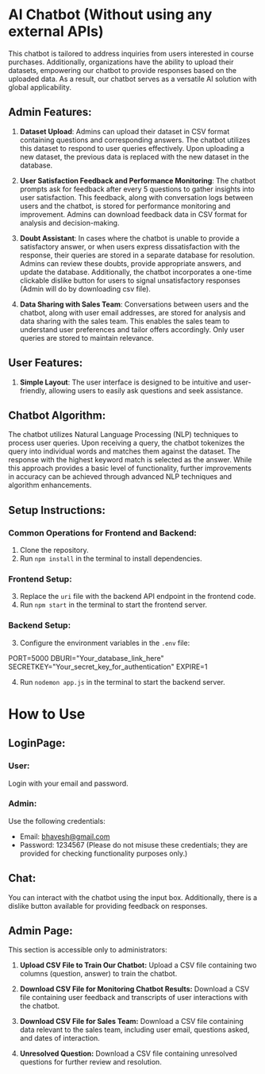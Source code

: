 # AI Chatbot (Without using any external APIs)

This chatbot is tailored to address inquiries from users interested in course purchases. Additionally, organizations have the ability to upload their datasets, empowering our chatbot to provide responses based on the uploaded data. As a result, our chatbot serves as a versatile AI solution with global applicability.

## Admin Features:

1. **Dataset Upload**: Admins can upload their dataset in CSV format containing questions and corresponding answers. The chatbot utilizes this dataset to respond to user queries effectively. Upon uploading a new dataset, the previous data is replaced with the new dataset in the database.

2. **User Satisfaction Feedback and Performance Monitoring**: The chatbot prompts ask for feedback after every 5 questions to gather insights into user satisfaction. This feedback, along with conversation logs between users and the chatbot, is stored for performance monitoring and improvement. Admins can download feedback data in CSV format for analysis and decision-making.

3. **Doubt Assistant**: In cases where the chatbot is unable to provide a satisfactory answer, or when users express dissatisfaction with the response, their queries are stored in a separate database for resolution. Admins can review these doubts, provide appropriate answers, and update the database. Additionally, the chatbot incorporates a one-time clickable dislike button for users to signal unsatisfactory responses (Admin will do by downloading csv file).

4. **Data Sharing with Sales Team**: Conversations between users and the chatbot, along with user email addresses, are stored for analysis and data sharing with the sales team. This enables the sales team to understand user preferences and tailor offers accordingly. Only user queries are stored to maintain relevance.

## User Features:

1. **Simple Layout**: The user interface is designed to be intuitive and user-friendly, allowing users to easily ask questions and seek assistance.

## Chatbot Algorithm:

The chatbot utilizes Natural Language Processing (NLP) techniques to process user queries. Upon receiving a query, the chatbot tokenizes the query into individual words and matches them against the dataset. The response with the highest keyword match is selected as the answer. While this approach provides a basic level of functionality, further improvements in accuracy can be achieved through advanced NLP techniques and algorithm enhancements.

## Setup Instructions:

### Common Operations for Frontend and Backend:

1. Clone the repository.
2. Run `npm install` in the terminal to install dependencies.

### Frontend Setup:

3. Replace the `uri` file with the backend API endpoint in the frontend code.
4. Run `npm start` in the terminal to start the frontend server.

### Backend Setup:

3. Configure the environment variables in the `.env` file:

PORT=5000
DBURI="Your_database_link_here"
SECRETKEY="Your_secret_key_for_authentication"
EXPIRE=1

4. Run `nodemon app.js` in the terminal to start the backend server.


# How to Use

## LoginPage:
### User:
Login with your email and password.

### Admin:
Use the following credentials:
- Email: bhavesh@gmail.com
- Password: 1234567
(Please do not misuse these credentials; they are provided for checking functionality purposes only.)

## Chat:
You can interact with the chatbot using the input box. Additionally, there is a dislike button available for providing feedback on responses.

## Admin Page:
This section is accessible only to administrators:
1. **Upload CSV File to Train Our Chatbot:**
   Upload a CSV file containing two columns (question, answer) to train the chatbot.
   
2. **Download CSV File for Monitoring Chatbot Results:**
   Download a CSV file containing user feedback and transcripts of user interactions with the chatbot.

3. **Download CSV File for Sales Team:**
   Download a CSV file containing data relevant to the sales team, including user email, questions asked, and dates of interaction.
   
4. **Unresolved Question:**
   Download a CSV file containing unresolved questions for further review and resolution.


